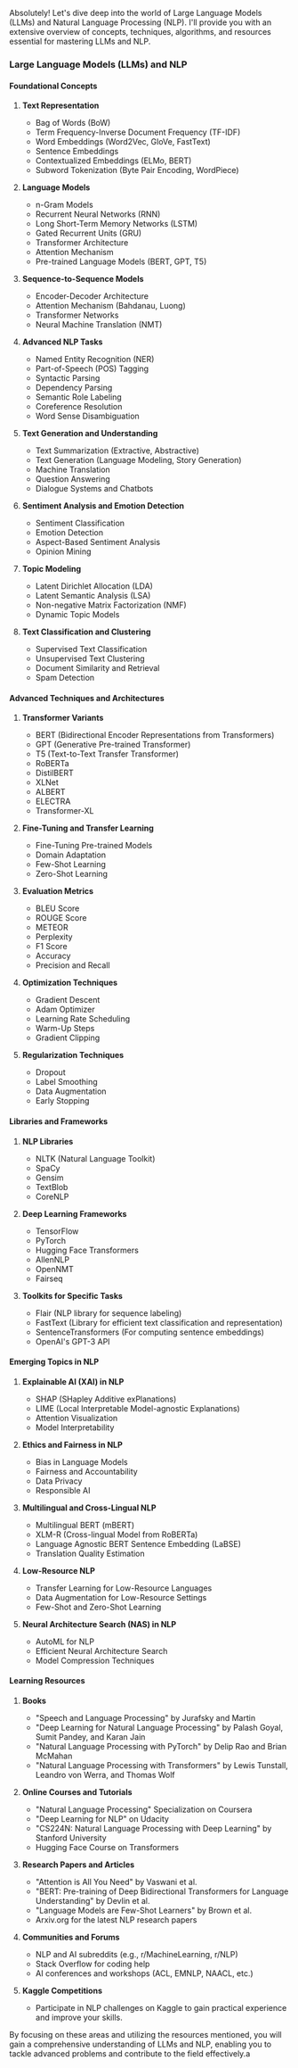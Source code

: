 Absolutely! Let's dive deep into the world of Large Language Models (LLMs) and Natural Language Processing (NLP). I'll provide you with an extensive overview of concepts, techniques, algorithms, and resources essential for mastering LLMs and NLP.

### Large Language Models (LLMs) and NLP

#### Foundational Concepts
1. **Text Representation**
   - Bag of Words (BoW)
   - Term Frequency-Inverse Document Frequency (TF-IDF)
   - Word Embeddings (Word2Vec, GloVe, FastText)
   - Sentence Embeddings
   - Contextualized Embeddings (ELMo, BERT)
   - Subword Tokenization (Byte Pair Encoding, WordPiece)

2. **Language Models**
   - n-Gram Models
   - Recurrent Neural Networks (RNN)
   - Long Short-Term Memory Networks (LSTM)
   - Gated Recurrent Units (GRU)
   - Transformer Architecture
   - Attention Mechanism
   - Pre-trained Language Models (BERT, GPT, T5)

3. **Sequence-to-Sequence Models**
   - Encoder-Decoder Architecture
   - Attention Mechanism (Bahdanau, Luong)
   - Transformer Networks
   - Neural Machine Translation (NMT)

4. **Advanced NLP Tasks**
   - Named Entity Recognition (NER)
   - Part-of-Speech (POS) Tagging
   - Syntactic Parsing
   - Dependency Parsing
   - Semantic Role Labeling
   - Coreference Resolution
   - Word Sense Disambiguation

5. **Text Generation and Understanding**
   - Text Summarization (Extractive, Abstractive)
   - Text Generation (Language Modeling, Story Generation)
   - Machine Translation
   - Question Answering
   - Dialogue Systems and Chatbots

6. **Sentiment Analysis and Emotion Detection**
   - Sentiment Classification
   - Emotion Detection
   - Aspect-Based Sentiment Analysis
   - Opinion Mining

7. **Topic Modeling**
   - Latent Dirichlet Allocation (LDA)
   - Latent Semantic Analysis (LSA)
   - Non-negative Matrix Factorization (NMF)
   - Dynamic Topic Models

8. **Text Classification and Clustering**
   - Supervised Text Classification
   - Unsupervised Text Clustering
   - Document Similarity and Retrieval
   - Spam Detection

#### Advanced Techniques and Architectures
1. **Transformer Variants**
   - BERT (Bidirectional Encoder Representations from Transformers)
   - GPT (Generative Pre-trained Transformer)
   - T5 (Text-to-Text Transfer Transformer)
   - RoBERTa
   - DistilBERT
   - XLNet
   - ALBERT
   - ELECTRA
   - Transformer-XL

2. **Fine-Tuning and Transfer Learning**
   - Fine-Tuning Pre-trained Models
   - Domain Adaptation
   - Few-Shot Learning
   - Zero-Shot Learning

3. **Evaluation Metrics**
   - BLEU Score
   - ROUGE Score
   - METEOR
   - Perplexity
   - F1 Score
   - Accuracy
   - Precision and Recall

4. **Optimization Techniques**
   - Gradient Descent
   - Adam Optimizer
   - Learning Rate Scheduling
   - Warm-Up Steps
   - Gradient Clipping

5. **Regularization Techniques**
   - Dropout
   - Label Smoothing
   - Data Augmentation
   - Early Stopping

#### Libraries and Frameworks
1. **NLP Libraries**
   - NLTK (Natural Language Toolkit)
   - SpaCy
   - Gensim
   - TextBlob
   - CoreNLP

2. **Deep Learning Frameworks**
   - TensorFlow
   - PyTorch
   - Hugging Face Transformers
   - AllenNLP
   - OpenNMT
   - Fairseq

3. **Toolkits for Specific Tasks**
   - Flair (NLP library for sequence labeling)
   - FastText (Library for efficient text classification and representation)
   - SentenceTransformers (For computing sentence embeddings)
   - OpenAI's GPT-3 API

#### Emerging Topics in NLP
1. **Explainable AI (XAI) in NLP**
   - SHAP (SHapley Additive exPlanations)
   - LIME (Local Interpretable Model-agnostic Explanations)
   - Attention Visualization
   - Model Interpretability

2. **Ethics and Fairness in NLP**
   - Bias in Language Models
   - Fairness and Accountability
   - Data Privacy
   - Responsible AI

3. **Multilingual and Cross-Lingual NLP**
   - Multilingual BERT (mBERT)
   - XLM-R (Cross-lingual Model from RoBERTa)
   - Language Agnostic BERT Sentence Embedding (LaBSE)
   - Translation Quality Estimation

4. **Low-Resource NLP**
   - Transfer Learning for Low-Resource Languages
   - Data Augmentation for Low-Resource Settings
   - Few-Shot and Zero-Shot Learning

5. **Neural Architecture Search (NAS) in NLP**
   - AutoML for NLP
   - Efficient Neural Architecture Search
   - Model Compression Techniques

#### Learning Resources
1. **Books**
   - "Speech and Language Processing" by Jurafsky and Martin
   - "Deep Learning for Natural Language Processing" by Palash Goyal, Sumit Pandey, and Karan Jain
   - "Natural Language Processing with PyTorch" by Delip Rao and Brian McMahan
   - "Natural Language Processing with Transformers" by Lewis Tunstall, Leandro von Werra, and Thomas Wolf

2. **Online Courses and Tutorials**
   - "Natural Language Processing" Specialization on Coursera
   - "Deep Learning for NLP" on Udacity
   - "CS224N: Natural Language Processing with Deep Learning" by Stanford University
   - Hugging Face Course on Transformers

3. **Research Papers and Articles**
   - "Attention is All You Need" by Vaswani et al.
   - "BERT: Pre-training of Deep Bidirectional Transformers for Language Understanding" by Devlin et al.
   - "Language Models are Few-Shot Learners" by Brown et al.
   - Arxiv.org for the latest NLP research papers

4. **Communities and Forums**
   - NLP and AI subreddits (e.g., r/MachineLearning, r/NLP)
   - Stack Overflow for coding help
   - AI conferences and workshops (ACL, EMNLP, NAACL, etc.)

5. **Kaggle Competitions**
   - Participate in NLP challenges on Kaggle to gain practical experience and improve your skills.

By focusing on these areas and utilizing the resources mentioned, you will gain a comprehensive understanding of LLMs and NLP, enabling you to tackle advanced problems and contribute to the field effectively.a